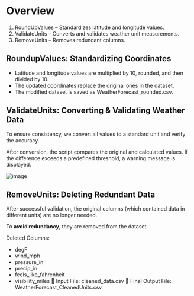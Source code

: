 # Overview
1. RoundUpValues – Standardizes latitude and longitude values.
2. ValidateUnits – Converts and validates weather unit measurements.
3. RemoveUnits – Removes redundant columns.
   
## RoundupValues: Standardizing Coordinates

* Latitude and longitude values are multiplied by 10, rounded, and then divided by 10.
* The updated coordinates replace the original ones in the dataset.
* The modified dataset is saved as WeatherForecast_rounded.csv.

## ValidateUnits: Converting & Validating Weather Data

To ensure consistency, we convert all values to a standard unit and verify the accuracy.

After conversion, the script compares the original and calculated values. If the difference exceeds a predefined threshold, a warning message is displayed.

![image](https://github.com/user-attachments/assets/c208c783-e981-4fcb-bd33-a78c690277b5)

## RemoveUnits: Deleting Redundant Data

After successful validation, the original columns (which contained data in different units) are no longer needed. 

To **avoid redundancy**, they are removed from the dataset.

Deleted Columns:
* degF
* wind_mph
* pressure_in
* precip_in
* feels_like_fahrenheit
* visibility_miles
  📁 Input File: cleaned_data.csv
  📁 Final Output File: WeatherForecast_CleanedUnits.csv
